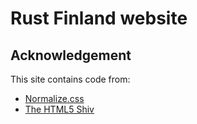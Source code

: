 # Rust Finland website

## Acknowledgement

This site contains code from:

- [Normalize.css][1]
- [The HTML5 Shiv][2]

[1]: https://necolas.github.io/normalize.css/
[2]: https://github.com/aFarkas/html5shiv
